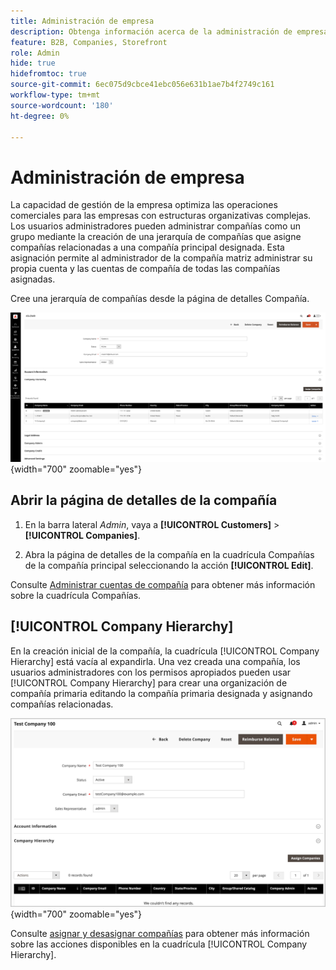 ```yaml
---
title: Administración de empresa
description: Obtenga información acerca de la administración de empresas y cómo funcionan entre empresas en B2B.
feature: B2B, Companies, Storefront
role: Admin
hide: true
hidefromtoc: true
source-git-commit: 6ec075d9cbce41ebc056e631b1ae7b4f2749c161
workflow-type: tm+mt
source-wordcount: '180'
ht-degree: 0%

---
```



# Administración de empresa

La capacidad de gestión de la empresa optimiza las operaciones comerciales para las empresas con estructuras organizativas complejas. Los usuarios administradores pueden administrar compañías como un grupo mediante la creación de una jerarquía de compañías que asigne compañías relacionadas a una compañía principal designada. Esta asignación permite al administrador de la compañía matriz administrar su propia cuenta y las cuentas de compañía de todas las compañías asignadas.

Cree una jerarquía de compañías desde la página de detalles Compañía.

![Cuadrícula de compañías](./assets/company-detail-view.png){width="700" zoomable="yes"}

## Abrir la página de detalles de la compañía

1. En la barra lateral _Admin_, vaya a **[!UICONTROL Customers]** > **[!UICONTROL Companies]**.

1. Abra la página de detalles de la compañía en la cuadrícula Compañías de la compañía principal seleccionando la acción **[!UICONTROL Edit]**.

Consulte [Administrar cuentas de compañía](account-company-manage.md) para obtener más información sobre la cuadrícula Compañías.

## [!UICONTROL Company Hierarchy]

En la creación inicial de la compañía, la cuadrícula [!UICONTROL Company Hierarchy] está vacía al expandirla. Una vez creada una compañía, los usuarios administradores con los permisos apropiados pueden usar [!UICONTROL Company Hierarchy] para crear una organización de compañía primaria editando la compañía primaria designada y asignando compañías relacionadas.

![Cuadrícula de jerarquía de compañías](./assets/company-hierarchy-grid.png){width="700" zoomable="yes"}

Consulte [asignar y desasignar compañías](assign-companies.md) para obtener más información sobre las acciones disponibles en la cuadrícula [!UICONTROL Company Hierarchy].
